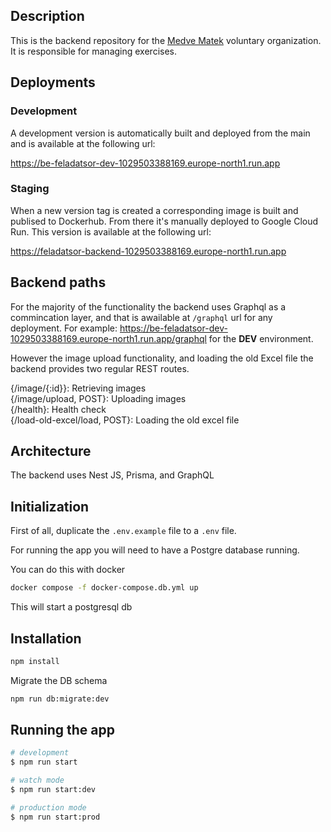 
## Description

This is the backend repository for the <a href="https://medvematek.hu/">Medve Matek</a> voluntary organization.
It is responsible for managing exercises.

## Deployments

### Development

A development version is automatically built and deployed from the main and is available at the following url: 

https://be-feladatsor-dev-1029503388169.europe-north1.run.app

### Staging

When a new version tag is created a corresponding image is built and publised to Dockerhub. From there it's manually deployed to Google Cloud Run. 
This version is available at the following url:

https://feladatsor-backend-1029503388169.europe-north1.run.app

## Backend paths

For the majority of the functionality the backend uses Graphql as a commincation layer, and that is awailable at `/graphql` url for any deployment.
For example: https://be-feladatsor-dev-1029503388169.europe-north1.run.app/graphql for the **DEV** environment.

However the image upload functionality, and loading the old Excel file the backend provides two regular REST routes.

{/image/{:id}}: Retrieving images \
{/image/upload, POST}: Uploading images \
{/health}: Health check \
{/load-old-excel/load, POST}: Loading the old excel file


## Architecture

The backend uses Nest JS, Prisma, and GraphQL

## Initialization

First of all, duplicate the `.env.example` file to a `.env` file.

For running the app you will need to have a Postgre database running. 

You can do this with docker
```bash
docker compose -f docker-compose.db.yml up
```

This will start a postgresql db

## Installation

```bash
npm install
```

Migrate the DB schema

```bash
npm run db:migrate:dev
```

## Running the app

```bash
# development
$ npm run start

# watch mode
$ npm run start:dev

# production mode
$ npm run start:prod
```